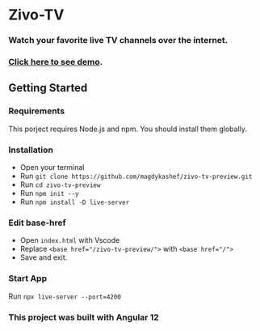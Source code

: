 #   Zivo-TV

### Watch your favorite live TV channels over the internet.

### [Click here to see demo](https://magdykashef.github.io/zivo-tv-preview/).

## Getting Started

### Requirements
This porject requires Node.js and npm. You should install them globally.

### Installation
- Open your terminal
- Run `git clone https://github.com/magdykashef/zivo-tv-preview.git`
- Run `cd zivo-tv-preview`
- Run `npm init --y`
- Run `npm install -D live-server`

### Edit base-href
- Open `index.html` with Vscode
- Replace `<base href="/zivo-tv-preview/">` with `<base href="/">`
- Save and exit.

### Start App
Run `npx live-server --port=4200`


###  This project was built with Angular 12
